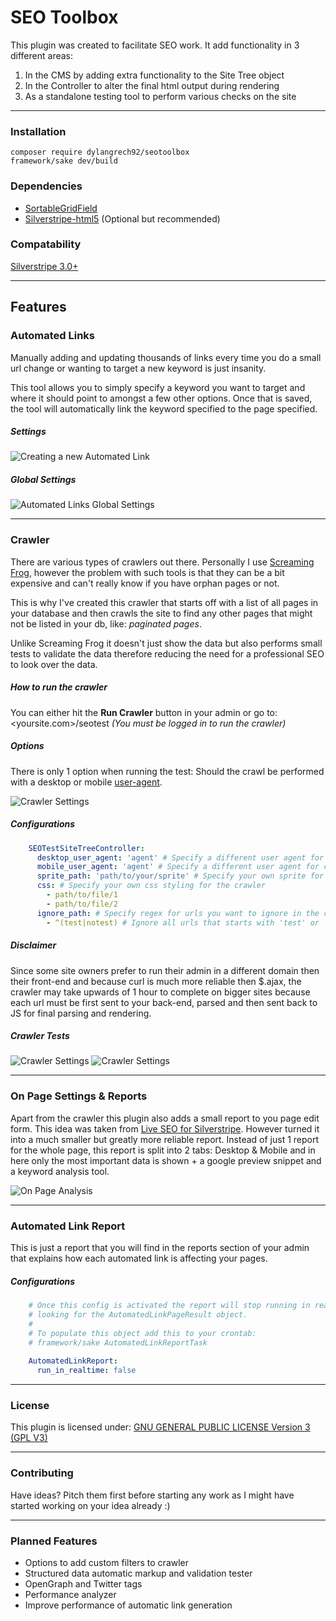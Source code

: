 # SEO Toolbox

This plugin was created to facilitate SEO work. It add functionality in 3
different areas:<br />
1) In the CMS by adding extra functionality to the Site Tree object<br />
2) In the Controller to alter the final html output during rendering<br />
3) As a standalone testing tool to perform various checks on the site

---

### Installation
```
composer require dylangrech92/seotoolbox
framework/sake dev/build
```

### Dependencies
- [SortableGridField](https://github.com/UndefinedOffset/SortableGridField)
- [Silverstripe-html5](https://github.com/silverstripe/silverstripe-html5) (Optional but recommended)


### Compatability
[Silverstripe 3.0+](https://www.silverstripe.org/download/)

---

## Features

### Automated Links
Manually adding and updating thousands of links every time you do a small url
change or wanting to target a new keyword is just insanity.


This tool allows you to simply specify a keyword you want to target and where
it should point to amongst a few other options. Once that is saved, the tool will
automatically link the keyword specified to the page specified.

##### Settings
![Creating a new Automated Link](https://raw.githubusercontent.com/dylangrech92/seotoolbox/master/images/seotoolbox_add_link.png)

##### Global Settings
![Automated Links Global Settings](https://raw.githubusercontent.com/dylangrech92/seotoolbox/master/images/seotoolbox_global_settings.png)

___

### Crawler
There are various types of crawlers out there. Personally I use
[Screaming Frog](https://www.screamingfrog.co.uk/seo-spider/), however the problem
with such tools is that they can be a bit expensive and can't really know if
you have orphan pages or not.

This is why I've created this crawler that starts off with a list of all pages
in your database and then crawls the site to find any other pages that might not be listed
in your db, like: _paginated pages_.

Unlike Screaming Frog it doesn't just show the data but also performs small tests
to validate the data therefore reducing the need for a professional SEO to look
over the data.


##### How to run the crawler
You can either hit the **Run Crawler** button in your admin or go to:
<yoursite.com>/seotest *(You must be logged in to run the crawler)*

##### Options
There is only 1 option when running the test: Should the crawl be performed
with a desktop or mobile [user-agent](https://en.wikipedia.org/wiki/User_agent).

![Crawler Settings](https://raw.githubusercontent.com/dylangrech92/seotoolbox/master/images/seotoolbox_crawler_options.png)

##### Configurations

```yaml
    SEOTestSiteTreeController:
      desktop_user_agent: 'agent' # Specify a different user agent for crawling desktop version
      mobile_user_agent: 'agent' # Specify a different user agent for crawling mobile version
      sprite_path: 'path/to/your/sprite' # Specify your own sprite for icons in the crawler
      css: # Specify your own css styling for the crawler
        - path/to/file/1
        - path/to/file/2
      ignore_path: # Specify regex for urls you want to ignore in the crawler
        - ^(test|notest) # Ignore all urls that starts with 'test' or 'notest'
```

##### Disclaimer
Since some site owners prefer to run their admin in a different domain then
their front-end and because curl is much more reliable then $.ajax, the crawler
may take upwards of 1 hour to complete on bigger sites because each url must be first
sent to your back-end, parsed and then sent back to JS for final parsing and rendering.

##### Crawler Tests
![Crawler Settings](https://raw.githubusercontent.com/dylangrech92/seotoolbox/master/images/seotoolbox_crawl_1.png)
![Crawler Settings](https://raw.githubusercontent.com/dylangrech92/seotoolbox/master/images/seotoolbox_crawl_2.png)


---

### On Page Settings & Reports
Apart from the crawler this plugin also adds a small report to you page edit form.
This idea was taken from [Live SEO for Silverstripe](https://github.com/micschk/silverstripe-liveseo).
However turned it into a much smaller but greatly more reliable report. Instead of just
1 report for the whole page, this report is split into 2 tabs: Desktop & Mobile and
in here only the most important data is shown + a google preview snippet and a keyword
analysis tool.

![On Page Analysis](https://raw.githubusercontent.com/dylangrech92/seotoolbox/master/images/seotoolbox_onpage_analysis.png)

---

### Automated Link Report
This is just a report that you will find in the reports section of your admin
that explains how each automated link is affecting your pages.


##### Configurations
```yaml
    # Once this config is activated the report will stop running in realtime and start
    # looking for the AutomatedLinkPageResult object.
    #
    # To populate this object add this to your crontab:
    # framework/sake AutomatedLinkReportTask
    
    AutomatedLinkReport:
      run_in_realtime: false 
```

 ---
 
### License
 This plugin is licensed under:
 [GNU GENERAL PUBLIC LICENSE Version 3 (GPL V3)](https://github.com/dylangrech92/seotoolbox/blob/master/license/license.txt)
 
 ---
 
### Contributing
 Have ideas? Pitch them first before starting any work as I might have started working on your idea already :)
 
 ---
 
### Planned Features
 - Options to add custom filters to crawler
 - Structured data automatic markup and validation tester
 - OpenGraph and Twitter tags
 - Performance analyzer
 - Improve performance of automatic link generation




